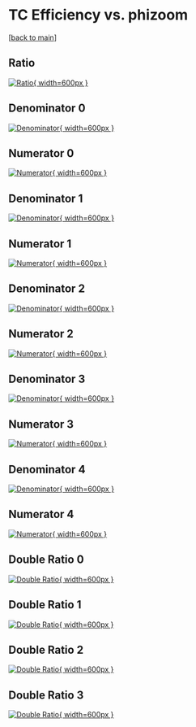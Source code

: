 # TC Efficiency vs. phizoom

[[back to main](./)]



## Ratio

[![Ratio](../mtv/var/TC_loweta_0_0_eff_phizoom.png){ width=600px }](../mtv/var/TC_loweta_0_0_eff_phizoom.pdf)

## Denominator 0

[![Denominator](../mtv/den/TC_loweta_0_0_eff_phizoom_den0.png){ width=600px }](../mtv/den/TC_loweta_0_0_eff_phizoom_den0.pdf)

## Numerator 0

[![Numerator](../mtv/num/TC_loweta_0_0_eff_phizoom_num0.png){ width=600px }](../mtv/num/TC_loweta_0_0_eff_phizoom_num0.pdf)

## Denominator 1

[![Denominator](../mtv/den/TC_loweta_0_0_eff_phizoom_den1.png){ width=600px }](../mtv/den/TC_loweta_0_0_eff_phizoom_den1.pdf)

## Numerator 1

[![Numerator](../mtv/num/TC_loweta_0_0_eff_phizoom_num1.png){ width=600px }](../mtv/num/TC_loweta_0_0_eff_phizoom_num1.pdf)

## Denominator 2

[![Denominator](../mtv/den/TC_loweta_0_0_eff_phizoom_den2.png){ width=600px }](../mtv/den/TC_loweta_0_0_eff_phizoom_den2.pdf)

## Numerator 2

[![Numerator](../mtv/num/TC_loweta_0_0_eff_phizoom_num2.png){ width=600px }](../mtv/num/TC_loweta_0_0_eff_phizoom_num2.pdf)

## Denominator 3

[![Denominator](../mtv/den/TC_loweta_0_0_eff_phizoom_den3.png){ width=600px }](../mtv/den/TC_loweta_0_0_eff_phizoom_den3.pdf)

## Numerator 3

[![Numerator](../mtv/num/TC_loweta_0_0_eff_phizoom_num3.png){ width=600px }](../mtv/num/TC_loweta_0_0_eff_phizoom_num3.pdf)

## Denominator 4

[![Denominator](../mtv/den/TC_loweta_0_0_eff_phizoom_den4.png){ width=600px }](../mtv/den/TC_loweta_0_0_eff_phizoom_den4.pdf)

## Numerator 4

[![Numerator](../mtv/num/TC_loweta_0_0_eff_phizoom_num4.png){ width=600px }](../mtv/num/TC_loweta_0_0_eff_phizoom_num4.pdf)

## Double Ratio 0

[![Double Ratio](../mtv/ratio/TC_loweta_0_0_eff_phizoom_ratio0.png){ width=600px }](../mtv/ratio/TC_loweta_0_0_eff_phizoom_ratio0.pdf)

## Double Ratio 1

[![Double Ratio](../mtv/ratio/TC_loweta_0_0_eff_phizoom_ratio1.png){ width=600px }](../mtv/ratio/TC_loweta_0_0_eff_phizoom_ratio1.pdf)

## Double Ratio 2

[![Double Ratio](../mtv/ratio/TC_loweta_0_0_eff_phizoom_ratio2.png){ width=600px }](../mtv/ratio/TC_loweta_0_0_eff_phizoom_ratio2.pdf)

## Double Ratio 3

[![Double Ratio](../mtv/ratio/TC_loweta_0_0_eff_phizoom_ratio3.png){ width=600px }](../mtv/ratio/TC_loweta_0_0_eff_phizoom_ratio3.pdf)

